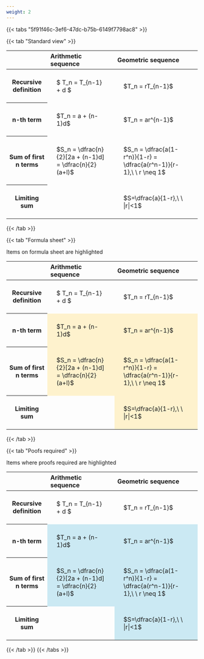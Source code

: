 ```yaml
---
weight: 2
---
```


{{< tabs "5f91f46c-3ef6-47dc-b75b-6149f7798ac8" >}}

{{< tab "Standard view" >}}

<style type="text/css">
#T_e9b44 th.col_heading {
  text-align: left;
  font-size: 1em;
}
#T_e9b44 td {
  text-align: left;
  font-size: 1em;
  padding: 1.5em;
}
</style>
<table id="T_e9b44">
  <thead>
    <tr>
      <th class="blank level0" >&nbsp;</th>
      <th id="T_e9b44_level0_col0" class="col_heading level0 col0" >Arithmetic sequence</th>
      <th id="T_e9b44_level0_col1" class="col_heading level0 col1" >Geometric sequence</th>
    </tr>
  </thead>
  <tbody>
    <tr>
      <th id="T_e9b44_level0_row0" class="row_heading level0 row0" >Recursive definition</th>
      <td id="T_e9b44_row0_col0" class="data row0 col0" >$ T_n = T_{n-1} + d $</td>
      <td id="T_e9b44_row0_col1" class="data row0 col1" >$T_n = rT_{n-1}$</td>
    </tr>
    <tr>
      <th id="T_e9b44_level0_row1" class="row_heading level0 row1" >n-th term</th>
      <td id="T_e9b44_row1_col0" class="data row1 col0" >$T_n = a + (n-1)d$</td>
      <td id="T_e9b44_row1_col1" class="data row1 col1" >$T_n = ar^{n-1}$</td>
    </tr>
    <tr>
      <th id="T_e9b44_level0_row2" class="row_heading level0 row2" >Sum of first n terms</th>
      <td id="T_e9b44_row2_col0" class="data row2 col0" >$S_n = \dfrac{n}{2}[2a + (n-1)d] = \dfrac{n}{2}(a+l)$</td>
      <td id="T_e9b44_row2_col1" class="data row2 col1" >$S_n = \dfrac{a(1-r^n)}{1-r} = \dfrac{a(r^n-1)}{r-1},\ \  r \neq 1$</td>
    </tr>
    <tr>
      <th id="T_e9b44_level0_row3" class="row_heading level0 row3" >Limiting sum</th>
      <td id="T_e9b44_row3_col0" class="data row3 col0" ></td>
      <td id="T_e9b44_row3_col1" class="data row3 col1" >$S=\dfrac{a}{1-r},\ \ |r|<1$</td>
    </tr>
  </tbody>
</table>
{{< /tab >}}

{{< tab "Formula sheet" >}}

Items on formula sheet are highlighted 
<br>
<style type="text/css">
#T_89338 th.col_heading {
  text-align: left;
  font-size: 1em;
}
#T_89338 td {
  text-align: left;
  font-size: 1em;
  padding: 1.5em;
}
#T_89338_row0_col0, #T_89338_row0_col1, #T_89338_row3_col0 {
  background-color: rgba(0,0,0,0);
}
#T_89338_row1_col0, #T_89338_row1_col1, #T_89338_row2_col0, #T_89338_row2_col1, #T_89338_row3_col1 {
  background-color: rgba(255,194,10, 0.2);
}
</style>
<table id="T_89338">
  <thead>
    <tr>
      <th class="blank level0" >&nbsp;</th>
      <th id="T_89338_level0_col0" class="col_heading level0 col0" >Arithmetic sequence</th>
      <th id="T_89338_level0_col1" class="col_heading level0 col1" >Geometric sequence</th>
    </tr>
  </thead>
  <tbody>
    <tr>
      <th id="T_89338_level0_row0" class="row_heading level0 row0" >Recursive definition</th>
      <td id="T_89338_row0_col0" class="data row0 col0" >$ T_n = T_{n-1} + d $</td>
      <td id="T_89338_row0_col1" class="data row0 col1" >$T_n = rT_{n-1}$</td>
    </tr>
    <tr>
      <th id="T_89338_level0_row1" class="row_heading level0 row1" >n-th term</th>
      <td id="T_89338_row1_col0" class="data row1 col0" >$T_n = a + (n-1)d$</td>
      <td id="T_89338_row1_col1" class="data row1 col1" >$T_n = ar^{n-1}$</td>
    </tr>
    <tr>
      <th id="T_89338_level0_row2" class="row_heading level0 row2" >Sum of first n terms</th>
      <td id="T_89338_row2_col0" class="data row2 col0" >$S_n = \dfrac{n}{2}[2a + (n-1)d] = \dfrac{n}{2}(a+l)$</td>
      <td id="T_89338_row2_col1" class="data row2 col1" >$S_n = \dfrac{a(1-r^n)}{1-r} = \dfrac{a(r^n-1)}{r-1},\ \  r \neq 1$</td>
    </tr>
    <tr>
      <th id="T_89338_level0_row3" class="row_heading level0 row3" >Limiting sum</th>
      <td id="T_89338_row3_col0" class="data row3 col0" ></td>
      <td id="T_89338_row3_col1" class="data row3 col1" >$S=\dfrac{a}{1-r},\ \ |r|<1$</td>
    </tr>
  </tbody>
</table>
{{< /tab >}}

{{< tab "Poofs required" >}}

Items where proofs required are highlighted 
<br>
<style type="text/css">
#T_43cef th.col_heading {
  text-align: left;
  font-size: 1em;
}
#T_43cef td {
  text-align: left;
  font-size: 1em;
  padding: 1.5em;
}
#T_43cef_row0_col0, #T_43cef_row0_col1, #T_43cef_row3_col0 {
  background-color: rgba(0,0,0,0);
}
#T_43cef_row1_col0, #T_43cef_row1_col1, #T_43cef_row2_col0, #T_43cef_row2_col1, #T_43cef_row3_col1 {
  background-color: rgba(0,150,200, 0.2);
}
</style>
<table id="T_43cef">
  <thead>
    <tr>
      <th class="blank level0" >&nbsp;</th>
      <th id="T_43cef_level0_col0" class="col_heading level0 col0" >Arithmetic sequence</th>
      <th id="T_43cef_level0_col1" class="col_heading level0 col1" >Geometric sequence</th>
    </tr>
  </thead>
  <tbody>
    <tr>
      <th id="T_43cef_level0_row0" class="row_heading level0 row0" >Recursive definition</th>
      <td id="T_43cef_row0_col0" class="data row0 col0" >$ T_n = T_{n-1} + d $</td>
      <td id="T_43cef_row0_col1" class="data row0 col1" >$T_n = rT_{n-1}$</td>
    </tr>
    <tr>
      <th id="T_43cef_level0_row1" class="row_heading level0 row1" >n-th term</th>
      <td id="T_43cef_row1_col0" class="data row1 col0" >$T_n = a + (n-1)d$</td>
      <td id="T_43cef_row1_col1" class="data row1 col1" >$T_n = ar^{n-1}$</td>
    </tr>
    <tr>
      <th id="T_43cef_level0_row2" class="row_heading level0 row2" >Sum of first n terms</th>
      <td id="T_43cef_row2_col0" class="data row2 col0" >$S_n = \dfrac{n}{2}[2a + (n-1)d] = \dfrac{n}{2}(a+l)$</td>
      <td id="T_43cef_row2_col1" class="data row2 col1" >$S_n = \dfrac{a(1-r^n)}{1-r} = \dfrac{a(r^n-1)}{r-1},\ \  r \neq 1$</td>
    </tr>
    <tr>
      <th id="T_43cef_level0_row3" class="row_heading level0 row3" >Limiting sum</th>
      <td id="T_43cef_row3_col0" class="data row3 col0" ></td>
      <td id="T_43cef_row3_col1" class="data row3 col1" >$S=\dfrac{a}{1-r},\ \ |r|<1$</td>
    </tr>
  </tbody>
</table>
{{< /tab >}}
{{< /tabs >}}